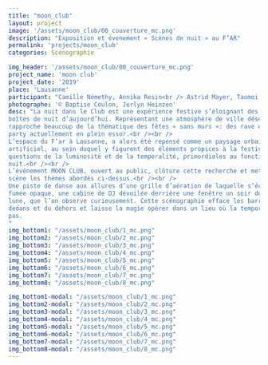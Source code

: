```yaml
---
title: "moon_club"
layout: project
image: '/assets/moon_club/00_couverture_mc.png'
description: "Exposition et évenement « Scènes de nuit » au F’AR"
permalink: 'projects/moon_club'
categories: Scénographie

img_header: '/assets/moon_club/00_couverture_mc.png'
project_name: 'moon club'
project_date: '2019'
place: 'Lausanne'
participant: "Camille Némethy, Annika Resin<br /> Astrid Mayer, Taomei Bengone<br /> Deborah Marolf"
photographe: '© Baptise Coulon, Jerlyn Heinzen'
desc: "La nuit dans le Club est une expérience festive s’éloignant des codes classiques des
boîtes de nuit d’aujourd’hui. Représentant une atmosphère de ville déserte, elle se
rapproche beaucoup de la thématique des fêtes « sans murs »: des rave et des free
party actuellement en plein essor.<br /><br />
L’espace du F’ar à Lausanne, a alors été repensé comme un paysage urbain et
artificiel, au sein duquel y figurent des éléments propices à la festivité, répondant aux
questions de la luminosité et de la temporalité, primordiales au fonctionnement de la
nuit.<br /><br />
L’événement MOON CLUB, ouvert au public, clôture cette recherche et met en
scène les thèmes abordés ci-dessus.<br /><br />
Une piste de danse aux allures d’une grille d’aération de laquelle s’échappe une
fumée opaque, une cabine de DJ dévoilée derrière une fenêtre un soir de pleine
lune, que l’on observe curieusement. Cette scénographie efface les barrières du
dedans et du dehors et laisse la magie opérer dans un lieu où la temporalité n’existe
pas.
"
img_bottom1: "/assets/moon_club/1_mc.png"
img_bottom2: "/assets/moon_club/2_mc.png"
img_bottom3: "/assets/moon_club/3_mc.png"
img_bottom4: "/assets/moon_club/4_mc.png"
img_bottom5: "/assets/moon_club/5_mc.png"
img_bottom6: "/assets/moon_club/6_mc.png"
img_bottom7: "/assets/moon_club/7_mc.png"
img_bottom8: "/assets/moon_club/8_mc.png"

img_bottom1-modal: "/assets/moon_club/1_mc.png"
img_bottom2-modal: "/assets/moon_club/2_mc.png"
img_bottom3-modal: "/assets/moon_club/3_mc.png"
img_bottom4-modal: "/assets/moon_club/4_mc.png"
img_bottom5-modal: "/assets/moon_club/5_mc.png"
img_bottom6-modal: "/assets/moon_club/6_mc.png"
img_bottom7-modal: "/assets/moon_club/7_mc.png"
img_bottom8-modal: "/assets/moon_club/8_mc.png"
---
```

